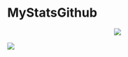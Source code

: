 # MyStatsGithub
<a href="https://github.com/Enzo2911/github-readme-stats">
  <center> <img align="center" src="https://github-readme-stats.vercel.app/api?username=Enzo2911&count_private=true&show_icons=true&theme=radical"> </center>
</a>
<br>
<a href="https://github.com/Enzo2911/github-readme-stats">
  <img align="center" src="https://github-readme-stats.vercel.app/api/top-langs/?username=Enzo2911&count_private=true&show_icons=true&theme=radical">
</a>

